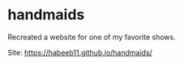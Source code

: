 # handmaids

Recreated a website for one of my favorite shows. 

Site: https://habeeb11.github.io/handmaids/

